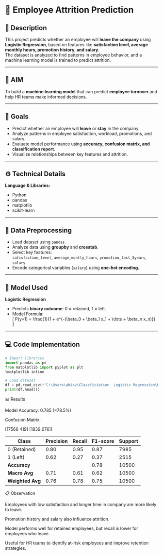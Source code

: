 # 👥 Employee Attrition Prediction

## 🧠 Description
This project predicts whether an employee will **leave the company** using **Logistic Regression**, based on features like **satisfaction level, average monthly hours, promotion history, and salary**.  
The dataset is analyzed to find patterns in employee behavior, and a machine learning model is trained to predict attrition.

---

## 🎯 AIM
To build a **machine learning model** that can predict **employee turnover** and help HR teams make informed decisions.

---

## 🧩 Goals
- Predict whether an employee will **leave** or **stay** in the company.  
- Analyze patterns in employee satisfaction, workload, promotions, and salary.  
- Evaluate model performance using **accuracy, confusion matrix, and classification report**.  
- Visualize relationships between key features and attrition.  

---

## ⚙️ Technical Details
**Language & Libraries:**  
- Python  
- pandas  
- matplotlib  
- scikit-learn  

---

## 🧾 Data Preprocessing
- Load dataset using `pandas`.  
- Analyze data using **groupby** and **crosstab**.  
- Select key features:  
  `satisfaction_level`, `average_montly_hours`, `promotion_last_5years`, `salary`.  
- Encode categorical variables (`salary`) using **one-hot encoding**.

---

## 🧮 Model Used
**Logistic Regression**  
- Predicts **binary outcome**: 0 = retained, 1 = left.  
- Model Formula:  
  \[
  P(y=1) = \frac{1}{1 + e^{-(\beta_0 + \beta_1 x_1 + \dots + \beta_n x_n)}}
  \]

---

 

## 💻 Code Implementation

```python
# Import libraries
import pandas as pd
from matplotlib import pyplot as plt
%matplotlib inline

# Load dataset
df = pd.read_csv(r"C:\Users\abiav\Classficiation  Logistic Regression\HR_comma_sep.csv")
print(df.head())
```
📊 Results

Model Accuracy: 0.785 (≈78.5%)

Confusion Matrix:

[[7566  419]
 [1839  676]]

| Class            | Precision | Recall | F1-score | Support |
| ---------------- | --------- | ------ | -------- | ------- |
| 0 (Retained)     | 0.80      | 0.95   | 0.87     | 7985    |
| 1 (Left)         | 0.62      | 0.27   | 0.37     | 2515    |
| **Accuracy**     |           |        | 0.78     | 10500   |
| **Macro Avg**    | 0.71      | 0.61   | 0.62     | 10500   |
| **Weighted Avg** | 0.76      | 0.78   | 0.75     | 10500   |

📋 Observation

Employees with low satisfaction and longer time in company are more likely to leave.

Promotion history and salary also influence attrition.

Model performs well for retained employees, but recall is lower for employees who leave.

Useful for HR teams to identify at-risk employees and improve retention strategies.
